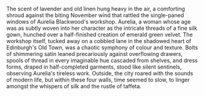 The scent of lavender and old linen hung heavy in the air, a comforting shroud against the biting November wind that rattled the single-paned windows of Aurelia Blackwood's workshop.  Aurelia, a woman whose age was as subtly woven into her character as the intricate threads of a fine silk gown, hunched over a half-finished creation of emerald green velvet.  The workshop itself, tucked away on a cobbled lane in the shadowed heart of Edinburgh's Old Town, was a chaotic symphony of colour and texture. Bolts of shimmering satin leaned precariously against overflowing drawers, spools of thread in every imaginable hue cascaded from shelves, and dress forms, draped in half-completed garments, stood like silent sentinels, observing Aurelia's tireless work.  Outside, the city roared with the sounds of modern life, but within these four walls, time seemed to slow, to linger amongst the whispers of silk and the rustle of taffeta.
